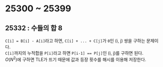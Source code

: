 # 25300 ~ 25399


## 25332 : 수들의 합 8
`C[i] = B[i] - A[i]`라고 하면, `C[i] + ... + C[j]`가 `0`인 (i, j) 쌍을 구하는 문제이다.  
`C[i]`까지의 누적합을 `P[i]`라고 하면 `P[i-1] == P[j]`인 (i, j)를 구하면 된다.  
$O(N^2)$에 구하면 TLE가 뜨기 때문에 값과 등장 횟수를 해시를 이용해 저장한다.

